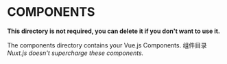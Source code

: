 # COMPONENTS

**This directory is not required, you can delete it if you don't want to use it.**

The components directory contains your Vue.js Components.
组件目录
_Nuxt.js doesn't supercharge these components._
